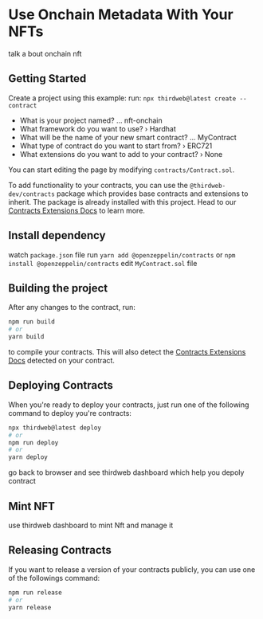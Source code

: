 # Use Onchain Metadata With Your NFTs

talk a bout onchain nft

## Getting Started

Create a project using this example:
run: `npx thirdweb@latest create --contract`

- What is your project named? … nft-onchain
- What framework do you want to use? › Hardhat
- What will be the name of your new smart contract? … MyContract
- What type of contract do you want to start from? › ERC721
- What extensions do you want to add to your contract? › None

You can start editing the page by modifying `contracts/Contract.sol`.

To add functionality to your contracts, you can use the `@thirdweb-dev/contracts` package which provides base contracts and extensions to inherit. The package is already installed with this project. Head to our [Contracts Extensions Docs](https://portal.thirdweb.com/contractkit) to learn more.

## Install dependency

watch `package.json` file
run `yarn add @openzeppelin/contracts` or `npm install @openzeppelin/contracts`
edit `MyContract.sol` file

## Building the project

After any changes to the contract, run:

```bash
npm run build
# or
yarn build
```

to compile your contracts. This will also detect the [Contracts Extensions Docs](https://portal.thirdweb.com/contractkit) detected on your contract.

## Deploying Contracts

When you're ready to deploy your contracts, just run one of the following command to deploy you're contracts:

```bash
npx thirdweb@latest deploy
# or
npm run deploy
# or
yarn deploy
```

go back to browser and see thirdweb dashboard which help you depoly contract

## Mint NFT

use thirdweb dashboard to mint Nft and manage it

## Releasing Contracts

If you want to release a version of your contracts publicly, you can use one of the followings command:

```bash
npm run release
# or
yarn release
```
